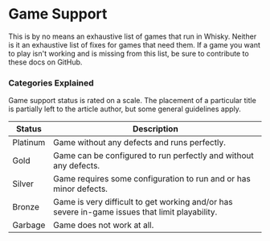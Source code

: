 # Game Support

This is by no means an exhaustive list of games that run in Whisky.
Neither is it an exhaustive list of fixes for games that need them.
If a game you want to play isn't working and is missing from this list,
be sure to contribute to these docs on GitHub.

### Categories Explained

Game support status is rated on a scale. The placement of a particular
title is partially left to the article author, but some general guidelines apply.

| Status   | Description                                                                                    |
|----------|------------------------------------------------------------------------------------------------|
| Platinum | Game without any defects and runs perfectly.                                                   |
| Gold     | Game can be configured to run perfectly and without any defects.                               |
| Silver   | Game requires some configuration to run and or has minor defects.                              |
| Bronze   | Game is very difficult to get working and/or has severe in-game issues that limit playability. |
| Garbage  | Game does not work at all.                                                                     |


